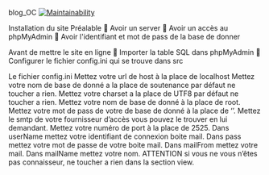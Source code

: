 blog_OC
[![Maintainability](https://api.codeclimate.com/v1/badges/f8d14b0531eefc689718/maintainability)](https://codeclimate.com/github/Monsieur76/blog_OC/maintainability)

Installation du site Préalable 
	Avoir un server 
	Avoir un accès au phpMyAdmin 
	Avoir l'identifiant et mot de pass de la base de donner

Avant de mettre le site en ligne 
	Importer la table SQL dans phpMyAdmin 
	Configurer le fichier config.ini qui se trouve dans src

Le fichier config.ini 
Mettez votre url de host à la place de localhost
Mettez votre nom de base de donné a la place de soutenance par défaut ne toucher a rien. 
Mettez votre charset a la place de UTF8 par défaut ne toucher a rien. 
Mettez votre nom de base de donné à la place de root. 
Mettez votre mot de pass de votre de base de donné à la place de ‘’. 
Mettez le smtp de votre fournisseur d’accès vous pouvez le trouver en lui demandant. 
Mettez votre numéro de port à la place de 2525. 
Dans userName mettez votre identifiant de connexion boite mail. 
Dans pass mettez votre mot de passe de votre boite mail. 
Dans mailFrom mettez votre mail. Dans mailName mettez votre nom. 
ATTENTION si vous ne vous n’êtes pas connaisseur, ne toucher a rien dans la section view.
